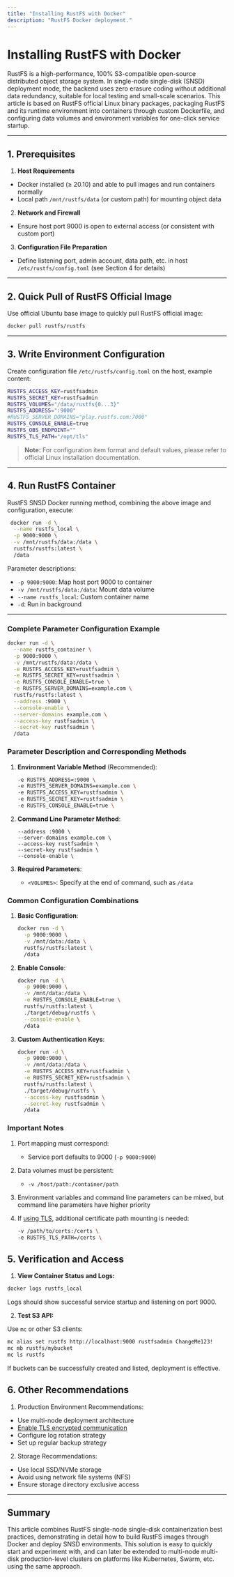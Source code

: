```yaml
---
title: "Installing RustFS with Docker"
description: "RustFS Docker deployment."
---
```


# Installing RustFS with Docker

RustFS is a high-performance, 100% S3-compatible open-source distributed object storage system. In single-node single-disk (SNSD) deployment mode, the backend uses zero erasure coding without additional data redundancy, suitable for local testing and small-scale scenarios.
This article is based on RustFS official Linux binary packages, packaging RustFS and its runtime environment into containers through custom Dockerfile, and configuring data volumes and environment variables for one-click service startup.

---

## 1. Prerequisites

1. **Host Requirements**

 * Docker installed (≥ 20.10) and able to pull images and run containers normally
 * Local path `/mnt/rustfs/data` (or custom path) for mounting object data
2. **Network and Firewall**

 * Ensure host port 9000 is open to external access (or consistent with custom port)
3. **Configuration File Preparation**

 * Define listening port, admin account, data path, etc. in host `/etc/rustfs/config.toml` (see Section 4 for details)

---

## 2. Quick Pull of RustFS Official Image

Use official Ubuntu base image to quickly pull RustFS official image:

```bash
docker pull rustfs/rustfs
```

---

## 3. Write Environment Configuration

Create configuration file `/etc/rustfs/config.toml` on the host, example content:

```bash
RUSTFS_ACCESS_KEY=rustfsadmin
RUSTFS_SECRET_KEY=rustfsadmin
RUSTFS_VOLUMES="/data/rustfs{0...3}"
RUSTFS_ADDRESS=":9000"
#RUSTFS_SERVER_DOMAINS="play.rustfs.com:7000"
RUSTFS_CONSOLE_ENABLE=true
RUSTFS_OBS_ENDPOINT=""
RUSTFS_TLS_PATH="/opt/tls"
```

> **Note:** For configuration item format and default values, please refer to official Linux installation documentation.

---

## 4. Run RustFS Container

RustFS SNSD Docker running method, combining the above image and configuration, execute:

```bash
 docker run -d \
  --name rustfs_local \
  -p 9000:9000 \
  -v /mnt/rustfs/data:/data \
  rustfs/rustfs:latest \
  /data
```

Parameter descriptions:

* `-p 9000:9000`: Map host port 9000 to container
* `-v /mnt/rustfs/data:/data`: Mount data volume
* `--name rustfs_local`: Custom container name
* `-d`: Run in background

---

### Complete Parameter Configuration Example

```bash
docker run -d \
  --name rustfs_container \
  -p 9000:9000 \
  -v /mnt/rustfs/data:/data \
  -e RUSTFS_ACCESS_KEY=rustfsadmin \
  -e RUSTFS_SECRET_KEY=rustfsadmin \
  -e RUSTFS_CONSOLE_ENABLE=true \
  -e RUSTFS_SERVER_DOMAINS=example.com \
  rustfs/rustfs:latest \
  --address :9000 \
  --console-enable \
  --server-domains example.com \
  --access-key rustfsadmin \
  --secret-key rustfsadmin \
  /data
```

### Parameter Description and Corresponding Methods

1. **Environment Variable Method** (Recommended):
   ```bash
   -e RUSTFS_ADDRESS=:9000 \
   -e RUSTFS_SERVER_DOMAINS=example.com \
   -e RUSTFS_ACCESS_KEY=rustfsadmin \
   -e RUSTFS_SECRET_KEY=rustfsadmin \
   -e RUSTFS_CONSOLE_ENABLE=true \
   ```

2. **Command Line Parameter Method**:
   ```
   --address :9000 \
   --server-domains example.com \
   --access-key rustfsadmin \
   --secret-key rustfsadmin \
   --console-enable \
   ```

3. **Required Parameters**:
    - `<VOLUMES>`: Specify at the end of command, such as `/data`

### Common Configuration Combinations

1. **Basic Configuration**:
   ```bash
   docker run -d \
     -p 9000:9000 \
     -v /mnt/data:/data \
     rustfs/rustfs:latest \
     /data
   ```

2. **Enable Console**:
   ```bash
   docker run -d \
     -p 9000:9000 \
     -v /mnt/data:/data \
     -e RUSTFS_CONSOLE_ENABLE=true \
     rustfs/rustfs:latest \
     ./target/debug/rustfs \
     --console-enable \
     /data
   ```

3. **Custom Authentication Keys**:
   ```bash
   docker run -d \
     -p 9000:9000 \
     -v /mnt/data:/data \
     -e RUSTFS_ACCESS_KEY=rustfsadmin \
     -e RUSTFS_SECRET_KEY=rustfsadmin \
     rustfs/rustfs:latest \
     ./target/debug/rustfs \
     --access-key rustfsadmin \
     --secret-key rustfsadmin \
     /data
   ```

### Important Notes

1. Port mapping must correspond:
    - Service port defaults to 9000 (`-p 9000:9000`)

2. Data volumes must be persistent:
    - `-v /host/path:/container/path`

3. Environment variables and command line parameters can be mixed, but command line parameters have higher priority

4. If [using TLS](../../integration/tls-configured.md), additional certificate path mounting is needed:

   ```bash
   -v /path/to/certs:/certs \
   -e RUSTFS_TLS_PATH=/certs \
   ```

## 5. Verification and Access

1. **View Container Status and Logs:**

 ```bash
 docker logs rustfs_local
 ```

 Logs should show successful service startup and listening on port 9000.

2. **Test S3 API:**

 Use `mc` or other S3 clients:

 ```bash
 mc alias set rustfs http://localhost:9000 rustfsadmin ChangeMe123!
 mc mb rustfs/mybucket
 mc ls rustfs
 ```

 If buckets can be successfully created and listed, deployment is effective.

## 6. Other Recommendations

1. Production Environment Recommendations:
- Use multi-node deployment architecture
- [Enable TLS encrypted communication](../../integration/tls-configured.md)
- Configure log rotation strategy
- Set up regular backup strategy

2. Storage Recommendations:
- Use local SSD/NVMe storage
- Avoid using network file systems (NFS)
- Ensure storage directory exclusive access

---

## Summary

This article combines RustFS single-node single-disk containerization best practices, demonstrating in detail how to build RustFS images through Docker and deploy SNSD environments.
This solution is easy to quickly start and experiment with, and can later be extended to multi-node multi-disk production-level clusters on platforms like Kubernetes, Swarm, etc. using the same approach.
